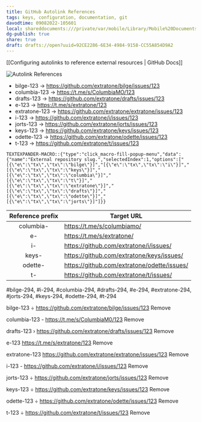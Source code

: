 ```yaml
---
title: GitHub Autolink References
tags: keys, configuration, documentation, git
davodtime: 09082022-105601
local: shareddocuments:///private/var/mobile/Library/Mobile%20Documents/iCloud~md~obsidian/Documents/OBSHIDDIAN/drafts/92CE2286-6E34-4984-9158-CC55A854D9A2.md
dg-publish: true
share: true
draft: drafts://open?uuid=92CE2286-6E34-4984-9158-CC55A854D9A2
---
```


[[Configuring autolinks to reference external resources | GitHub Docs]]

![Autolink References](https://user-images.githubusercontent.com/43663476/150314309-a0d2364e-4683-4a68-afba-85b38a7ecd7f.png)

- bilge-123  →  https://github.com/extratone/bilge/issues/123 
- columbia-123  →  https://t.me/s/ColumbiaMO/123 
- drafts-123  →  https://github.com/extratone/drafts/issues/123 
- e-123  →  https://t.me/s/extratone/123 
- extratone-123  →  https://github.com/extratone/extratone/issues/123 
- i-123  →  https://github.com/extratone/i/issues/123 
- jorts-123  →  https://github.com/extratone/jorts/issues/123 
- keys-123  →  https://github.com/extratone/keys/issues/123 
- odette-123  →  https://github.com/extratone/odette/issues/123 
- t-123  →  https://github.com/extratone/t/issues/123

```
TEXTEXPANDER-MACRO::{"type":"click_macro-fill-popup-menu","data":{"name":"External repository slug.","selectedIndex":1,"options":["[{\"e\":\"tx\",\"tx\":\"bilge\"}]","[{\"e\":\"tx\",\"tx\":\"i\"}]","[{\"e\":\"tx\",\"tx\":\"keys\"}]","[{\"e\":\"tx\",\"tx\":\"columbia\"}]","[{\"e\":\"tx\",\"tx\":\"t\"}]","[{\"e\":\"tx\",\"tx\":\"extratone\"}]","[{\"e\":\"tx\",\"tx\":\"drafts\"}]","[{\"e\":\"tx\",\"tx\":\"odette\"}]","[{\"e\":\"tx\",\"tx\":\"jorts\"}]"]}}
```


| Reference prefix | Target URL                                       |
|:----------------:|--------------------------------------------------|
| columbia-        | https://t.me/s/columbiamo/<num>                  |
| e-               | https://t.me/s/extratone/<num>                   |
| i-               | https://github.com/extratone/i/issues/<num>      |
| keys-            | https://github.com/extratone/keys/issues/<num>   |
| odette-          | https://github.com/extratone/odette/issues/<num> |
| t-               | https://github.com/extratone/t/issues/<num>      |		

#bilge-294, #i-294, #columbia-294, #drafts-294, #e-294, #extratone-294, #jorts-294, #keys-294, #odette-294, #t-294

bilge-123 ÷ https://github.com/extratone/bilge/issues/123 Remove

columbia-123 - https://t.me/s/ColumbiaM0/123 Remove

drafts-123 › https://github.com/extratone/drafts/issues/123 Remove

e-123 https://t.me/s/extratone/123 Remove

extratone-123  https://github.com/extratone/extratone/issues/123 Remove

i-123 - https://github.com/extratone/i/issues/123 Remove

jorts-123 ÷ https://github.com/extratone/jorts/issues/123 Remove

keys-123 ÷ https://github.com/extratone/keys/issues/123 Remove

odette-123 ÷ https://github.com/extratone/odette/issues/123 Remove

t-123 ÷ https://github.com/extratone/t/issues/123 Remove